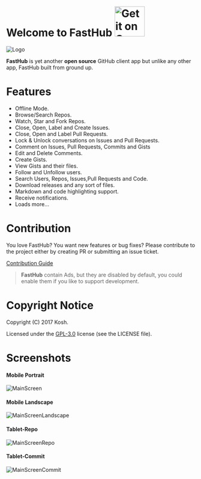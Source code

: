 # Welcome to FastHub <a href='https://play.google.com/store/apps/details?id=com.fastaccess.github&pcampaignid=MKT-Other-global-all-co-prtnr-py-PartBadge-Mar2515-1'><img alt='Get it on Google Play' src='https://play.google.com/intl/en_us/badges/images/generic/en_badge_web_generic.png' height="80px"/></a> 


![Logo](https://github.com/k0shk0sh/FastHub/blob/master/art/feature_graphic.png?raw=true "Logo")

**FastHub** is yet another <b>open source</b> GitHub client app but unlike any other app, FastHub built from ground up.
 
 
 
# Features

- Offline Mode.
- Browse/Search Repos.
- Watch, Star and Fork Repos.
- Close, Open, Label and Create Issues.
- Close, Open and Label Pull Requests.
- Lock & Unlock conversations on Issues and Pull Requests.
- Comment on Issues, Pull Requests, Commits and Gists
- Edit and Delete Comments.
- Create Gists.
- View Gists and their files.
- Follow and Unfollow users.
- Search Users, Repos, Issues,Pull Requests and Code.
- Download releases and any sort of files.
- Markdown and code highlighting support.
- Receive notifications.
- Loads more...

# Contribution

You love FastHub? You want new features or bug fixes? Please contribute to the  project either by creating PR or submitting an issue ticket.

[Contribution Guide](CONTRIBUTE.md) 

> **FastHub** contain Ads, but they are disabled by default, you could enable them if you like to support development.

# Copyright Notice

Copyright (C) 2017 Kosh. 

Licensed under the [GPL-3.0](https://github.com/k0shk0sh/FastHub/blob/master/LICENSE)
license (see the LICENSE file).

# Screenshots

#### Mobile Portrait
![MainScreen](https://github.com/k0shk0sh/FastHub/blob/master/art/mobile_main.png?raw=true "MainScreen")

#### Mobile Landscape
![MainScreenLandscape](https://github.com/k0shk0sh/FastHub/blob/master/art/mobile_main_landscape.png?raw=true "MainScreenLandscape")

#### Tablet-Repo 
![MainScreenRepo](https://github.com/k0shk0sh/FastHub/blob/master/art/tablet_repo.png?raw=true "MainScreen")

#### Tablet-Commit

![MainScreenCommit](https://github.com/k0shk0sh/FastHub/blob/master/art/tablet_commits.png?raw=true "MainScreenCommit")


